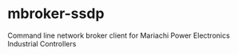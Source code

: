# mbroker-ssdp
Command line network broker client for Mariachi Power Electronics Industrial Controllers
